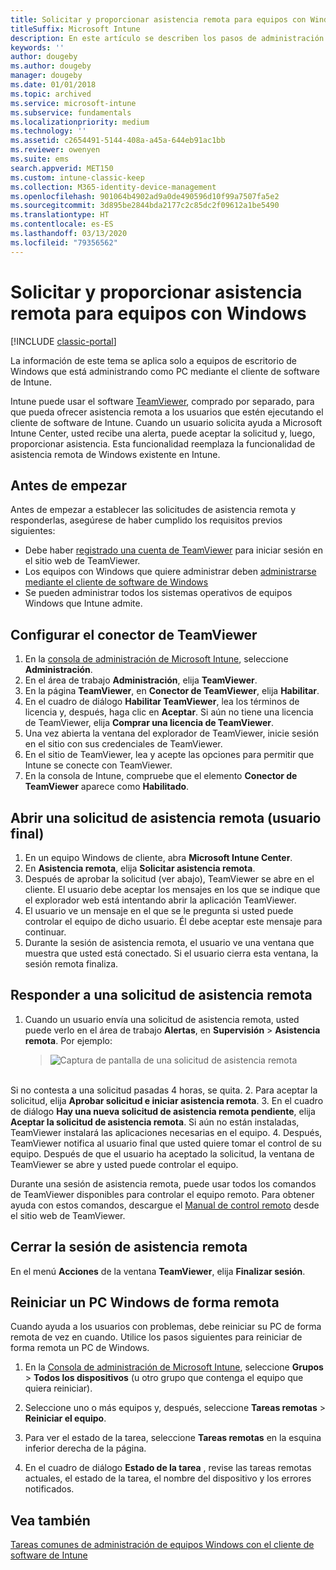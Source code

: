 ```yaml
---
title: Solicitar y proporcionar asistencia remota para equipos con Windows
titleSuffix: Microsoft Intune
description: En este artículo se describen los pasos de administración de TI y usuario final necesarios para la asistencia remota para equipos de escritorio Windows que administrados como PC y los pasos para iniciar un PC de forma remota.
keywords: ''
author: dougeby
ms.author: dougeby
manager: dougeby
ms.date: 01/01/2018
ms.topic: archived
ms.service: microsoft-intune
ms.subservice: fundamentals
ms.localizationpriority: medium
ms.technology: ''
ms.assetid: c2654491-5144-408a-a45a-644eb91ac1bb
ms.reviewer: owenyen
ms.suite: ems
search.appverid: MET150
ms.custom: intune-classic-keep
ms.collection: M365-identity-device-management
ms.openlocfilehash: 901064b4902ad9a0de490596d10f99a7507fa5e2
ms.sourcegitcommit: 3d895be2844bda2177c2c85dc2f09612a1be5490
ms.translationtype: HT
ms.contentlocale: es-ES
ms.lasthandoff: 03/13/2020
ms.locfileid: "79356562"
---
```

# <a name="request-and-provide-remote-assistance-for-windows-pcs"></a>Solicitar y proporcionar asistencia remota para equipos con Windows

[!INCLUDE [classic-portal](../includes/classic-portal.md)]

La información de este tema se aplica solo a equipos de escritorio de Windows que está administrando como PC mediante el cliente de software de Intune.

Intune puede usar el software [TeamViewer](https://www.teamviewer.com), comprado por separado, para que pueda ofrecer asistencia remota a los usuarios que estén ejecutando el cliente de software de Intune. Cuando un usuario solicita ayuda a Microsoft Intune Center, usted recibe una alerta, puede aceptar la solicitud y, luego, proporcionar asistencia. Esta funcionalidad reemplaza la funcionalidad de asistencia remota de Windows existente en Intune.


## <a name="before-you-start"></a>Antes de empezar

Antes de empezar a establecer las solicitudes de asistencia remota y responderlas, asegúrese de haber cumplido los requisitos previos siguientes:

- Debe haber [registrado una cuenta de TeamViewer](https://login.teamviewer.com/LogOn#register) para iniciar sesión en el sitio web de TeamViewer.
- Los equipos con Windows que quiere administrar deben [administrarse mediante el cliente de software de Windows](manage-windows-pcs-with-microsoft-intune.md)
- Se pueden administrar todos los sistemas operativos de equipos Windows que Intune admite.

## <a name="configure-the-teamviewer-connector"></a>Configurar el conector de TeamViewer

1. En la [consola de administración de Microsoft Intune](https://manage.microsoft.com), seleccione **Administración**.
2. En el área de trabajo **Administración**, elija **TeamViewer**.
3. En la página **TeamViewer**, en **Conector de TeamViewer**, elija **Habilitar**.
4. En el cuadro de diálogo **Habilitar TeamViewer**, lea los términos de licencia y, después, haga clic en **Aceptar**. Si aún no tiene una licencia de TeamViewer, elija **Comprar una licencia de TeamViewer**.
5. Una vez abierta la ventana del explorador de TeamViewer, inicie sesión en el sitio con sus credenciales de TeamViewer.
6. En el sitio de TeamViewer, lea y acepte las opciones para permitir que Intune se conecte con TeamViewer.
7. En la consola de Intune, compruebe que el elemento **Conector de TeamViewer** aparece como **Habilitado**.


## <a name="open-a-remote-assistance-request-end-user"></a>Abrir una solicitud de asistencia remota (usuario final)

1. En un equipo Windows de cliente, abra **Microsoft Intune Center**.
2. En **Asistencia remota**, elija **Solicitar asistencia remota**.
3. Después de aprobar la solicitud (ver abajo), TeamViewer se abre en el cliente. El usuario debe aceptar los mensajes en los que se indique que el explorador web está intentando abrir la aplicación TeamViewer.
4. El usuario ve un mensaje en el que se le pregunta si usted puede controlar el equipo de dicho usuario. Él debe aceptar este mensaje para continuar.
5. Durante la sesión de asistencia remota, el usuario ve una ventana que muestra que usted está conectado. Si el usuario cierra esta ventana, la sesión remota finaliza.

## <a name="respond-to-a-remote-assistance-request"></a>Responder a una solicitud de asistencia remota

1. Cuando un usuario envía una solicitud de asistencia remota, usted puede verlo en el área de trabajo **Alertas**, en **Supervisión** > **Asistencia remota**. Por ejemplo:
   > ![Captura de pantalla de una solicitud de asistencia remota](./media/request-and-provide-remote-assistance-for-windows-pcs-in-microsoft-intune/team-viewer.png)

<br>Si no contesta a una solicitud pasadas 4 horas, se quita.
2. Para aceptar la solicitud, elija **Aprobar solicitud e iniciar asistencia remota**.
3. En el cuadro de diálogo **Hay una nueva solicitud de asistencia remota pendiente**, elija **Aceptar la solicitud de asistencia remota**. Si aún no están instaladas, TeamViewer instalará las aplicaciones necesarias en el equipo.
4. Después, TeamViewer notifica al usuario final que usted quiere tomar el control de su equipo. Después de que el usuario ha aceptado la solicitud, la ventana de TeamViewer se abre y usted puede controlar el equipo.

Durante una sesión de asistencia remota, puede usar todos los comandos de TeamViewer disponibles para controlar el equipo remoto. Para obtener ayuda con estos comandos, descargue el [Manual de control remoto](http://www.teamviewer.com/en/support/documents/) desde el sitio web de TeamViewer.

## <a name="close-the-remote-assistance-session"></a>Cerrar la sesión de asistencia remota

En el menú **Acciones** de la ventana **TeamViewer**, elija **Finalizar sesión**.

## <a name="remotely-restart-a-windows-pc"></a>Reiniciar un PC Windows de forma remota
Cuando ayuda a los usuarios con problemas, debe reiniciar su PC de forma remota de vez en cuando. Utilice los pasos siguientes para reiniciar de forma remota un PC de Windows.

1. En la [Consola de administración de Microsoft Intune](https://manage.microsoft.com/), seleccione **Grupos** &gt; **Todos los dispositivos** (u otro grupo que contenga el equipo que quiera reiniciar).

2. Seleccione uno o más equipos y, después, seleccione **Tareas remotas** &gt; **Reiniciar el equipo**.

3. Para ver el estado de la tarea, seleccione **Tareas remotas** en la esquina inferior derecha de la página.

4. En el cuadro de diálogo **Estado de la tarea** , revise las tareas remotas actuales, el estado de la tarea, el nombre del dispositivo y los errores notificados.

## <a name="see-also"></a>Vea también

[Tareas comunes de administración de equipos Windows con el cliente de software de Intune](common-windows-pc-management-tasks-with-the-microsoft-intune-computer-client.md)
